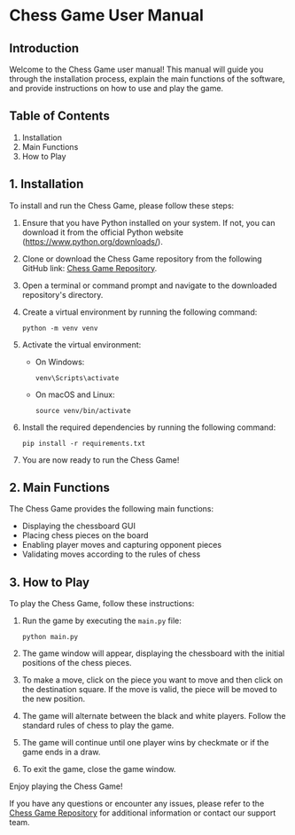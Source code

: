 # Chess Game User Manual

## Introduction

Welcome to the Chess Game user manual! This manual will guide you through the installation process, explain the main functions of the software, and provide instructions on how to use and play the game.

## Table of Contents

1. Installation
2. Main Functions
3. How to Play

## 1. Installation

To install and run the Chess Game, please follow these steps:

1. Ensure that you have Python installed on your system. If not, you can download it from the official Python website (https://www.python.org/downloads/).

2. Clone or download the Chess Game repository from the following GitHub link: [Chess Game Repository](https://github.com/your-username/chess-game).

3. Open a terminal or command prompt and navigate to the downloaded repository's directory.

4. Create a virtual environment by running the following command:

   ```
   python -m venv venv
   ```

5. Activate the virtual environment:

   - On Windows:

     ```
     venv\Scripts\activate
     ```

   - On macOS and Linux:

     ```
     source venv/bin/activate
     ```

6. Install the required dependencies by running the following command:

   ```
   pip install -r requirements.txt
   ```

7. You are now ready to run the Chess Game!

## 2. Main Functions

The Chess Game provides the following main functions:

- Displaying the chessboard GUI
- Placing chess pieces on the board
- Enabling player moves and capturing opponent pieces
- Validating moves according to the rules of chess

## 3. How to Play

To play the Chess Game, follow these instructions:

1. Run the game by executing the `main.py` file:

   ```
   python main.py
   ```

2. The game window will appear, displaying the chessboard with the initial positions of the chess pieces.

3. To make a move, click on the piece you want to move and then click on the destination square. If the move is valid, the piece will be moved to the new position.

4. The game will alternate between the black and white players. Follow the standard rules of chess to play the game.

5. The game will continue until one player wins by checkmate or if the game ends in a draw.

6. To exit the game, close the game window.

Enjoy playing the Chess Game!

If you have any questions or encounter any issues, please refer to the [Chess Game Repository](https://github.com/your-username/chess-game) for additional information or contact our support team.